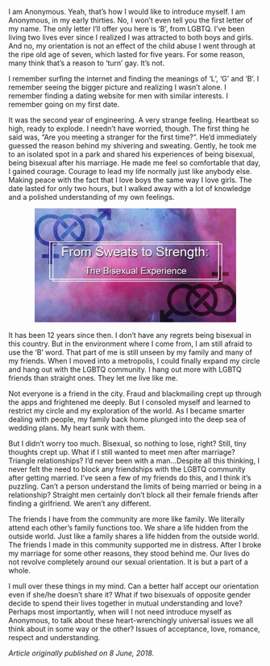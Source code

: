 <!-- TITLE:  From Sweats to Strength: The Bisexual Experience -->
<!-- SUBTITLE: Today we bring to you an account from a 2004 batch graduate of the Goa Campus. The alumnus wishes to remain anonymous and identifies as bisexual. -->

I am Anonymous. Yeah, that’s how I would like to introduce myself. I am Anonymous, in my early thirties. No, I won’t even tell you the first letter of my name. The only letter I’ll offer you here is ‘B’, from LGBTQ. I’ve been living two lives ever since I realized I was attracted to both boys and girls. And no, my orientation is not an effect of the child abuse I went through at the ripe old age of seven, which lasted for five years. For some reason, many think that’s a reason to ‘turn’ gay. It’s not.

I remember surfing the internet and finding the meanings of ‘L’, ‘G’ and ‘B’. I remember seeing the bigger picture and realizing I wasn’t alone. I remember finding a dating website for men with similar interests. I remember going on my first date.

It was the second year of engineering. A very strange feeling. Heartbeat so high, ready to explode. I needn’t have worried, though. The first thing he said was, “Are you meeting a stranger for the first time?”. He’d immediately guessed the reason behind my shivering and sweating. Gently, he took me to an isolated spot in a park and shared his experiences of being bisexual, being bisexual after his marriage. He made me feel so comfortable that day, I gained courage. Courage to lead my life normally just like anybody else. Making peace with the fact that I love boys the same way I love girls. The date lasted for only two hours, but I walked away with a lot of knowledge and a polished understanding of my own feelings.

<center>
<img src="/uploads/news/the-bisexual-experience.jpg" width = 400px>
</center>

It has been 12 years since then. I don’t have any regrets being bisexual in this country. But in the environment where I come from, I am still afraid to use the ‘B’ word. That part of me is still unseen by my family and many of my friends. When I moved into a metropolis, I could finally expand my circle and hang out with the LGBTQ community. I hang out more with LGBTQ friends than straight ones. They let me live like me.

Not everyone is a friend in the city. Fraud and blackmailing crept up through the apps and frightened me deeply. But I consoled myself and learned to restrict my circle and my exploration of the world. As I became smarter dealing with people, my family back home plunged into the deep sea of wedding plans. My heart sunk with them.

But I didn’t worry too much. Bisexual, so nothing to lose, right? Still, tiny thoughts crept up. What if I still wanted to meet men after marriage? Triangle relationships? I’d never been with a man…Despite all this thinking, I never felt the need to block any friendships with the LGBTQ community after getting married. I’ve seen a few of my friends do this, and I think it’s puzzling. Can’t a person understand the limits of being married or being in a relationship? Straight men certainly don’t block all their female friends after finding a girlfriend. We aren’t any different.

The friends I have from the community are more like family. We literally attend each other’s family functions too. We share a life hidden from the outside world. Just like a family shares a life hidden from the outside world. The friends I made in this community supported me in distress. After I broke my marriage for some other reasons, they stood behind me. Our lives do not revolve completely around our sexual orientation. It is but a part of a whole.

I mull over these things in my mind. Can a better half accept our orientation even if she/he doesn’t share it? What if two bisexuals of opposite gender decide to spend their lives together in mutual understanding and love? Perhaps most importantly, when will I not need introduce myself as Anonymous, to talk about these heart-wrenchingly universal issues we all think about in some way or the other? Issues of acceptance, love, romance, respect and understanding.

*Article originally published on 8 June, 2018.*